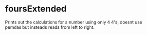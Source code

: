 # foursExtended
Prints out the calculations for a number using only 4 4's, doesnt use pemdas but insteads reads from left to right.

